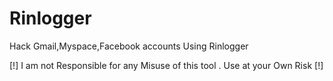 # Rinlogger
Hack Gmail,Myspace,Facebook accounts Using Rinlogger

[!] I am not Responsible for any Misuse of this tool . Use at your Own Risk [!]
